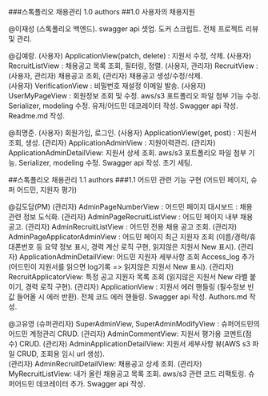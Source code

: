 ###스톡폴리오 채용관리 1.0 authors
##1.0 사용자의 채용지원

@이재성 (스톡폴리오 백엔드).
swagger api 셋업.
도커 스크립트.
전체 프로젝트 리뷰 및 관리.

@김예랑.
(사용자) ApplicationView(patch, delete) : 지원서 수정, 삭제. 
(사용자) RecruitListView :  채용공고 목록 조회, 필터링, 정렬. 
(사용자, 관리자) RecruitView : (사용자, 관리자) 채용공고 조회, (관리자) 채용공고 생성/수정/삭제.     
(사용자) VerificationView : 비밀번호 재설정 이메일 발송.
(사용자) UserMyPageView : 회원정보 조회 및 수정.
aws/s3 포트폴리오 파일 첨부 기능 수정.
Serializer, modeling 수정.
유저/어드민 데코레이터 작성.
Swagger api 작성.
Readme.md 작성.

@최명준.
(사용자) 회원가입, 로그인.
(사용자) ApplicationView(get, post) : 지원서 조회, 생성.
(관리자) ApplicationAdminView : 지원이력관리.
(관리자) ApplicationAdminDetailView: 지원서 상세 조회.
aws/s3 포트폴리오 파일 첨부 기능.
Serializer, modeling 수정.
Swagger api 작성.
초기 세팅.

##스톡폴리오 채용관리 1.1 authors
###1.1 어드민 관련 기능 구현 (어드민 페이지, 슈퍼 어드민, 지원자 평가)

@김도담(PM)
(관리자) AdminPageNumberView : 어드민 페이지 대시보드 : 채용 관련 정보 도식화.
(관리자) AdminPageRecruitListView : 어드민 페이지 내부 채용 공고.
(관리자) AdminRecruitListView : 어드민 전용 채용 공고 조회.
(관리자) AdminPageApplicatorAdminView : 어드민 페이지 최근 지원자 조회 (이름/경력/휴대폰번호 등 요약 정보 표시, 경력 계산 로직 구현, 읽지않은 지원서 New 표시).
(관리자)  ApplicationAdminDetailView: 어드민 지원자 세부사항 조회 Access_log 추가 (어드민이 지원서를 읽으면 log기록 => 읽지않은 지원서 New 표시).
(관리자) RecruitApplicatorView: 특정 공고 지원자 목록 조회 (읽지않은 지원서 New 라벨 붙이기, 경력 로직 구현).
(관리자) ApplicationView : 지원서 에러 핸들링 (필수정보 빈 값 들어올 시 에러 반환).
전체 코드 에러 핸들링.
Swagger api 작성.
Authors.md 작성.

@고유영
(슈퍼관리자) SuperAdminView, SuperAdminModifyView : 슈퍼어드민의 어드민 계정관리 CRUD.
(관리자) AdminCommentView: 지원서 평가용 코멘트(점수) CRUD.
(관리자) AdminApplicationDetailView: 지원서 세부사항 뷰(AWS s3 파일 CRUD, 조회용 임시 url 생성).  
(관리자) AdminRecruitDetailView: 채용공고 상세 조회.
(관리자) MyRecruitListView: 내가 올린 채용공고 목록 조회.
aws/s3 관련 코드 리팩토링.
슈퍼어드민 데코레이터 추가.
Swagger api 작성.
